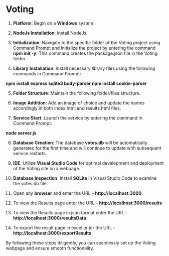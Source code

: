 # Voting

1. **Platform**: Begin on a **Windows** system.

2. **NodeJs Installation**: Install NodeJs.

3. **Initialization**: Navigate to the specific folder of the Voting project using Command Prompt and initialize the project by entering the command **npm init -y**. This command creates the package.json file in the Voting folder.

4. **Library Installation**: Install necessary library files using the following commands in Command Prompt:

**npm install express sqlite3 body-parser
npm install cookie-parser**

5. **Folder Structure**: Maintain the following folder/files structure.

6. **Image Addition**: Add an image of choice and update the names accordingly in both index.html and results.html files.

7. **Service Start**: Launch the service by entering the command in Command Prompt:

**node server.js**

8. **Database Creation**: The database **votes.db** will be automatically generated for the first time and will continue to update with subsequent service restarts.

9. **IDE**: Utilize **Visual Studio Code** for optimal development and deployment of the Voting site on a webpage.

10. **Database Inspection**: Install **SQLite** in Visual Studio Code to examine the votes.db file.

11. Open any **browser** and enter the URL - **http://localhost:3000**

12. To view the Results page enter the URL - **http://localhost:3000/results**

13. To view the Results page in json format enter the URL - **http://localhost:3000/resultsData**

14. To export the result page in excel enter the URL - **http://localhost:3000/exportResults**

By following these steps diligently, you can seamlessly set up the Voting webpage and ensure smooth functionality.
